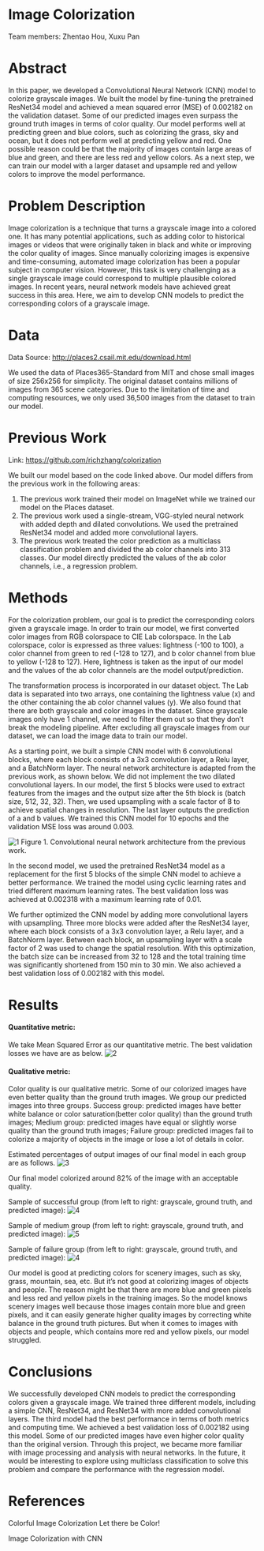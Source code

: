 # Image Colorization
Team members: Zhentao Hou, Xuxu Pan

# Abstract
In this paper, we developed a Convolutional Neural Network (CNN) model to colorize grayscale images. We built the model by fine-tuning the pretrained ResNet34 model and achieved a mean squared error (MSE) of 0.002182 on the validation dataset. Some of our predicted images even surpass the ground truth images in terms of color quality. Our model performs well at predicting green and blue colors, such as colorizing the grass, sky and ocean, but it does not perform well at predicting yellow and red. One possible reason could be that the majority of images contain large areas of blue and green, and there are less red and yellow colors. As a next step, we can train our model with a larger dataset and upsample red and yellow colors to improve the model performance.

# Problem Description
Image colorization is a technique that turns a grayscale image into a colored one. It has many potential applications, such as adding color to historical images or videos that were originally taken in black and white or improving the color quality of images. Since manually colorizing images is expensive and time-consuming, automated image colorization has been a popular subject in computer vision. However, this task is very challenging as a single grayscale image could correspond to multiple plausible colored images. In recent years, neural network models have achieved great success in this area. Here, we aim to develop CNN models to predict the corresponding colors of a grayscale image.

# Data
Data Source: ​http://places2.csail.mit.edu/download.html

We used the data of Places365-Standard from MIT and chose small images of size 256x256 for simplicity. The original dataset contains millions of images from 365 scene categories. Due to the limitation of time and computing resources, we only used 36,500 images from the dataset to train our model.

# Previous Work
Link: ​https://github.com/richzhang/colorization

We built our model based on the code linked above. Our model differs from the previous work in the following areas:
1. The previous work trained their model on ImageNet while we trained our model on the Places dataset.
2. The previous work used a single-stream, VGG-styled neural network with added depth and dilated convolutions. We used the pretrained ResNet34 model and added more convolutional layers.
3. The previous work treated the color prediction as a multiclass classification problem and divided the ​ab color channels into 313 classes. Our model directly predicted the values of the ​ab​ color channels, i.e., a regression problem.

# Methods
For the colorization problem, our goal is to predict the corresponding colors given a grayscale image. In order to train our model, we first converted color images from RGB colorspace to CIE Lab colorspace. In the Lab colorspace, color is expressed as three values: lightness (-100 to 100), ​a color channel from green to red (-128 to 127), and ​b color channel from blue to yellow (-128 to 127). Here, lightness is taken as the input of our model and the values of the ​ab color channels are the model output/prediction.

The transformation process is incorporated in our dataset object. The Lab data is separated into two arrays, one containing the lightness value (x) and the other containing the ​ab color channel values (y). We also found that there are both grayscale and color images in the dataset. Since grayscale images only have 1 channel, we need to filter them out so that they don’t break the modeling pipeline. After excluding all grayscale images from our dataset, we can load the image data to train our model.

As a starting point, we built a simple CNN model with 6 convolutional blocks, where each block consists of a 3x3 convolution layer, a Relu layer, and a BatchNorm layer. The neural network architecture is adapted from the previous work, as shown below. We did not implement the two dilated convolutional layers. In our model, the first 5 blocks were used to extract features from the images and the output size after the 5th block is (batch size, 512, 32, 32). Then, we used upsampling with a scale factor of 8 to achieve spatial changes in resolution. The last layer outputs the prediction of ​a and ​b values. We trained this CNN model for 10 epochs and the validation MSE loss was around 0.003.

![1](images/cnn_structure.png)
Figure 1. Convolutional neural network architecture from the previous work.

In the second model, we used the pretrained ResNet34 model as a replacement for the first 5 blocks of the simple CNN model to achieve a better performance. We trained the model using cyclic learning rates and tried different maximum learning rates. The best validation loss was achieved at 0.002318 with a maximum learning rate of 0.01.
 
We further optimized the CNN model by adding more convolutional layers with upsampling. Three more blocks were added after the ResNet34 layer, where each block
consists of a 3x3 convolution layer, a Relu layer, and a BatchNorm layer. Between each block, an upsampling layer with a scale factor of 2 was used to change the spatial resolution. With this optimization, the batch size can be increased from 32 to 128 and the total training time was significantly shortened from 150 min to 30 min. We also achieved a best validation loss of 0.002182 with this model.

# Results
#### Quantitative metric:
We take Mean Squared Error as our quantitative metric. The best validation losses we have are as below.
![2](images/quant_metric.png)

#### Qualitative metric:
Color quality is our qualitative metric. Some of our colorized images have even better quality than the ground truth images. We group our predicted images into three groups.
Success group: predicted images have better white balance or color saturation(better color quality) than the ground truth images;
Medium group: predicted images have equal or slightly worse quality than the ground truth images;
Failure group: predicted images fail to colorize a majority of objects in the image or lose a lot of details in color.

Estimated percentages of output images of our final model in each group are as follows.
![3](images/quali_metric.png)

Our final model colorized around 82% of the image with an acceptable quality.

Sample of successful group ​(from left to right: grayscale, ground truth, and predicted image):
![4](images/success.png)
 
Sample of​ ​medium group ​(from left to right: grayscale, ground truth, and predicted image):
![5](images/medium.png)

Sample of failure group ​(from left to right: grayscale, ground truth, and predicted image):
![4](images/failure.png)

Our model is good at predicting colors for scenery images, such as sky, grass, mountain, sea, etc. But it’s not good at colorizing images of objects and people. The reason might be that there are more blue and green pixels and less red and yellow pixels in the training images. So the model knows scenery images well because those images contain more blue and green pixels, and it can easily generate higher quality images by correcting white balance in the ground truth pictures. But when it comes to images with objects and people, which contains more red and yellow pixels, our model struggled.
   
# Conclusions
We successfully developed CNN models to predict the corresponding colors given a grayscale image. We trained three different models, including a simple CNN, ResNet34, and ResNet34 with more added convolutional layers. The third model had the best performance in terms of both metrics and computing time. We achieved a best validation loss of 0.002182 using this model. Some of our predicted images have even higher color quality than the original version. Through this project, we became more familiar with image processing and analysis with neural networks. In the future, it would be interesting to explore using multiclass classification to solve this problem and compare the performance with the regression model.

# References
Colorful Image Colorization Let there be Color!

Image Colorization with CNN

